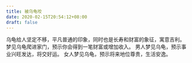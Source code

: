 ```yaml
---
title: 被乌龟咬
date: 2020-02-15T20:54:12+08:00
draft: false
---
```


乌龟给人坚定不移，平凡普通的印象，同时也是长寿和财富的象征，寓意吉利。
梦见乌龟爬进家门，预示你会得到一笔财富或增加收入。
男人梦见乌龟，预示事业兴旺发达，将交好运。
女人梦见乌龟，预示将来地位尊贵，生活安逸。
